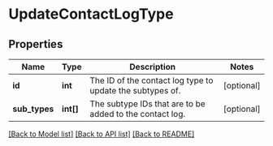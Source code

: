 # UpdateContactLogType

## Properties
Name | Type | Description | Notes
------------ | ------------- | ------------- | -------------
**id** | **int** | The ID of the contact log type to update the subtypes of. | [optional] 
**sub_types** | **int[]** | The subtype IDs that are to be added to the contact log. | [optional] 

[[Back to Model list]](../README.md#documentation-for-models) [[Back to API list]](../README.md#documentation-for-api-endpoints) [[Back to README]](../README.md)



